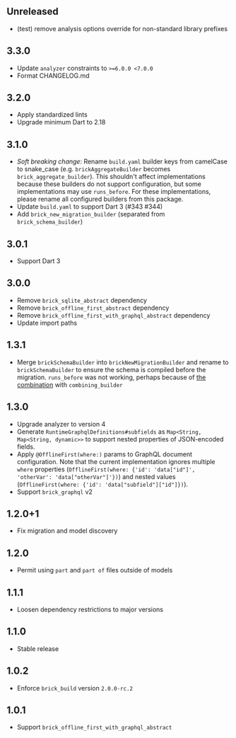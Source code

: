 ## Unreleased

- (test) remove analysis options override for non-standard library prefixes

## 3.3.0

- Update `analyzer` constraints to `>=6.0.0 <7.0.0`
- Format CHANGELOG.md

## 3.2.0

- Apply standardized lints
- Upgrade minimum Dart to 2.18

## 3.1.0

- _Soft breaking change_: Rename `build.yaml` builder keys from camelCase to snake_case (e.g. `brickAggregateBuilder` becomes `brick_aggregate_builder`). This shouldn't affect implementations because these builders do not support configuration, but some implementations may use `runs_before`. For these implementations, please rename all configured builders from this package.
- Update `build.yaml` to support Dart 3 (#343 #344)
- Add `brick_new_migration_builder` (separated from `brick_schema_builder`)

## 3.0.1

- Support Dart 3

## 3.0.0

- Remove `brick_sqlite_abstract` dependency
- Remove `brick_offline_first_abstract` dependency
- Remove `brick_offline_first_with_graphql_abstract` dependency
- Update import paths

## 1.3.1

- Merge `brickSchemaBuilder` into `brickNewMigrationBuilder` and rename to `brickSchemaBuilder` to ensure the schema is compiled before the migration. `runs_before` was not working, perhaps because of [the combination](https://github.com/dart-lang/build/blob/85900b19ee186d133b41e957fd60836282b45d7c/docs/builder_author_faq.md#why-cant-my-builder-resolve-code-output-by-another-builder) with `combining_builder`

## 1.3.0

- Upgrade analyzer to version 4
- Generate `RuntimeGraphqlDefinitions#subfields` as `Map<String, Map<String, dynamic>>` to support nested properties of JSON-encoded fields.
- Apply `@OfflineFirst(where:)` params to GraphQL document configuration. Note that the current implementation ignores multiple `where` properties (`OfflineFirst(where: {'id': 'data["id"]', 'otherVar': 'data["otherVar"]'})`) and nested values (`OfflineFirst(where: {'id': 'data["subfield"]["id"]})`).
- Support `brick_graphql` v2

## 1.2.0+1

- Fix migration and model discovery

## 1.2.0

- Permit using `part` and `part of` files outside of models

## 1.1.1

- Loosen dependency restrictions to major versions

## 1.1.0

- Stable release

## 1.0.2

- Enforce `brick_build` version `2.0.0-rc.2`

## 1.0.1

- Support `brick_offline_first_with_graphql_abstract`
